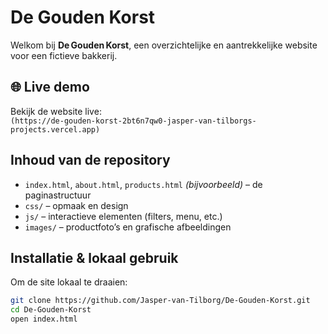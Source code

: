 # De Gouden Korst

Welkom bij **De Gouden Korst**, een overzichtelijke en aantrekkelijke website voor een fictieve bakkerij.

## 🌐 Live demo  
Bekijk de website live:  
`(https://de-gouden-korst-2bt6n7qw0-jasper-van-tilborgs-projects.vercel.app)`

## Inhoud van de repository

- `index.html`, `about.html`, `products.html` *(bijvoorbeeld)* – de paginastructuur  
- `css/` – opmaak en design  
- `js/` – interactieve elementen (filters, menu, etc.)  
- `images/` – productfoto’s en grafische afbeeldingen  

## Installatie & lokaal gebruik

Om de site lokaal te draaien:

```bash
git clone https://github.com/Jasper-van-Tilborg/De-Gouden-Korst.git
cd De-Gouden-Korst
open index.html
